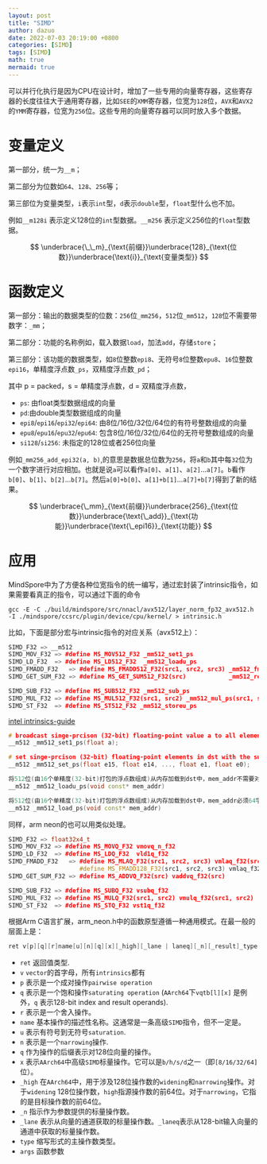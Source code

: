 ```yaml
---
layout: post
title: "SIMD"
author: dazuo
date: 2022-07-03 20:19:00 +0800
categories: [SIMD]
tags: [SIMD]
math: true
mermaid: true
---
```



可以并行化执行是因为CPU在设计时，增加了一些专用的向量寄存器，这些寄存器的长度往往大于通用寄存器，比如`SEE`的`XMM`寄存器，位宽为`128`位，`AVX`和`AVX2`的`YMM`寄存器，位宽为`256`位。这些专用的向量寄存器可以同时放入多个数据。



# 变量定义

第一部分，统一为`__m`；

第二部分为位数如`64`、`128`、`256`等；

第三部位为变量类型，`i`表示`int`型，`d`表示`double`型，`float`型什么也不加。

例如`__m128i` 表示定义128位的`int`型数据。`__m256` 表示定义256位的`float`型数据。


$$
\underbrace{\_\_m}_{\text{前缀}}\underbrace{128}_{\text{位数}}\underbrace{\text{i}}_{\text{变量类型}}
$$


# 函数定义

第一部分：输出的数据类型的位数：`256`位`_mm256`，`512`位`_mm512`，`128`位不需要带数字：`_mm`；

第二部分：功能的名称例如，载入数据`load`，加法`add`，存储`store`；

第三部分：该功能的数据类型，如`8`位整数`epi8`、无符号`8`位整数`epu8`、`16`位整数`epi16`，单精度浮点数`_ps`，双精度浮点数`_pd`；

其中 p = packed，s = 单精度浮点数，d = 双精度浮点数，

- `ps`: 由float类型数据组成的向量
- `pd`:由double类型数据组成的向量
- `epi8`/`epi16`/`epi32`/`epi64`: 由8位/16位/32位/64位的有符号整数组成的向量
- `epu8`/`epu16`/`epu32`/`epu64`: 包含8位/16位/32位/64位的无符号整数组成的向量
- `si128`/`si256`: 未指定的128位或者256位向量



例如`_mm256_add_epi32(a, b)`,的意思是数据总位数为`256`，将`a`和`b`其中每`32`位为一个数字进行对应相加。也就是说`a`可以看作`a[0]`、`a[1]`、`a[2]`...`a[7]`。`b`看作`b[0]`、`b[1]`、`b[2]`...`b[7]`。然后`a[0]+b[0]`、`a[1]+b[1]`...`a[7]+b[7]`得到了新的结果。


$$
\underbrace{\_mm}_{\text{前缀}}\underbrace{256}_{\text{位数}}\underbrace{\text{\_add}}_{\text{功能}}\underbrace{\text{\_epi16}}_{\text{功能}}
$$



# 应用

MindSpore中为了方便各种位宽指令的统一编写，通过宏封装了intrinsic指令，如果需要看真正的指令，可以通过下面的命令

```shell
gcc -E -C ./build/mindspore/src/nnacl/avx512/layer_norm_fp32_avx512.h -I ./mindspore/ccsrc/plugin/device/cpu/kernel/ > intrinsic.h
```

比如，下面是部分宏与intrinsic指令的对应关系（avx512上）：

```c++
SIMD_F32 => __m512
SIMD_MOV_F32 => #define MS_MOV512_F32 _mm512_set1_ps
SIMD_LD_F32  => #define MS_LD512_F32  _mm512_loadu_ps
SIMD_FMADD_F32   => #define MS_FMADD512_F32(src1, src2, src3) _mm512_fmadd_ps(src1, src2, src3)
SIMD_GET_SUM_F32 => #define MS_GET_SUM512_F32(src) 		      _mm512_reduce_add_ps(src)

SIMD_SUB_F32 => #define MS_SUB512_F32 _mm512_sub_ps
SIMD_MUL_F32 => #define MS_MUL512_F32(src1, src2) _mm512_mul_ps(src1, src2)
SIMD_ST_F32  => #define MS_ST512_F32 _mm512_storeu_ps
```



[intel intrinsics-guide](https://www.intel.com/content/www/us/en/docs/intrinsics-guide/index.html)

```c++
# broadcast singe-prcison (32-bit) floating-point value a to all elements of dst
__m512 _mm512_set1_ps(float a);

# set singe-prcison (32-bit) floating-point elements in dst with the supplied values.
__m512 _mm512_set_ps(float e15, float e14, ..., float e1, float e0);

将512位(由16个单精度(32-bit)打包的浮点数组成)从内存加载到dst中，mem_addr不需要对齐。
__m512 _mm512_loadu_ps(void const* mem_addr)

将512位(由16个单精度(32-bit)打包的浮点数组成)从内存加载到dst中，mem_addr必须64字节对齐，否则可能会产生通用保护异常。
__m512 _mm512_load_ps(void const* mem_addr)
```



同样，arm neon的也可以用类似处理。

```cpp
SIMD_F32 => float32x4_t
SIMD_MOV_F32 => #define MS_MOVQ_F32 vmovq_n_f32
SIMD_LD_F32  => #define MS_LDQ_F32  vld1q_f32
SIMD_FMADD_F32   => #define MS_MLAQ_F32(src1, src2, src3) vmlaq_f32(src1, src2, src3)
                    #define MS_FMADD128_F32(src1, src2, src3) vmlaq_f32(src3, src1, src2)
SIMD_GET_SUM_F32 => #define MS_ADDVQ_F32(src) vaddvq_f32(src)

SIMD_SUB_F32 => #define MS_SUBQ_F32 vsubq_f32
SIMD_MUL_F32 => #define MS_MULQ_F32(src1, src2) vmulq_f32(src1, src2)
SIMD_ST_F32  => #define MS_STQ_F32 vst1q_f32
```



根据Arm C语言扩展，arm_neon.h中的函数原型遵循一种通用模式。在最一般的层面上是：

```c++
ret v[p][q][r]name[u][n][q][x][_high][_lane | laneq][_n][_result]_type(args)
```

- `ret`  返回值类型.
- `v`    `vector`的首字母，所有`intrinsics`都有
- `p`   表示是一个成对操作`pairwise operation`
- `q`   表示是一个饱和操作`saturating operation` (`AArch64`下`vqtb[l][x]` 是例外，`q` 表示128-bit index and result operands).
- `r`   表示是一个舍入操作。
- `name`  基本操作的描述性名称。这通常是一条高级`SIMD`指令，但不一定是。
- `u`  表示有符号到无符号`saturation`.
- `n`  表示是一个`narrowing`操作.
- `q`  作为操作的后缀表示对128位向量的操作。
- `x`  表示`AArch64`中高级`SIMD`标量操作。它可以是`b/h/s/d`之一（即`[8/16/32/64]`位）。
- `_high`   在`AArch64`中，用于涉及128位操作数的`widening`和`narrowing`操作。对于`widening` 128位操作数，`high`指源操作数的前64位。对于`narrowing`，它指的是目标操作数的前64位。
- `_n`   指示作为参数提供的标量操作数。
- `_lane`  表示从向量的通道获取的标量操作数。`_laneq`表示从128-bit输入向量的通道中获取的标量操作数。
- `type`   缩写形式的主操作数类型。
- `args`   函数参数
